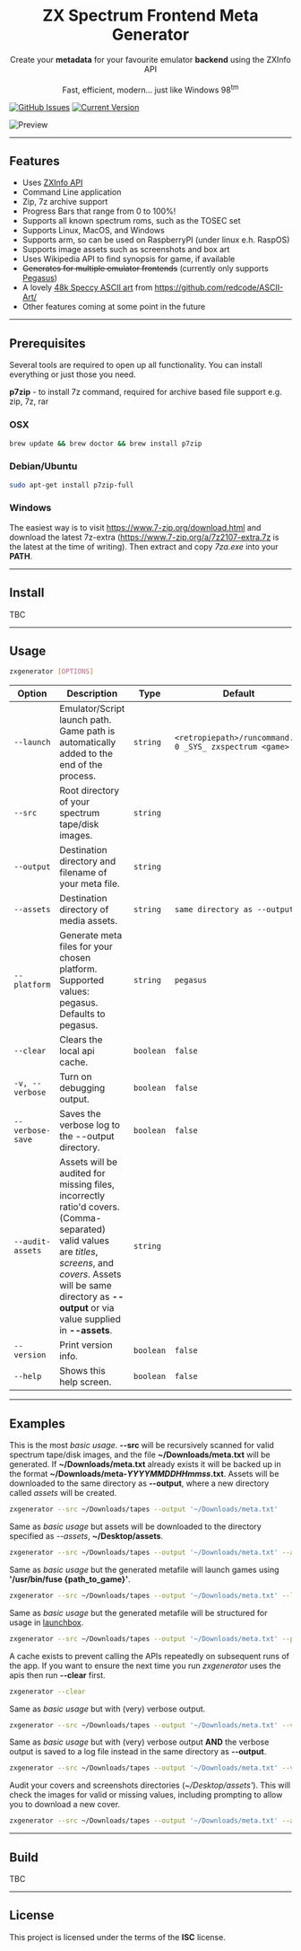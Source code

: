 <h1 align="center">ZX Spectrum Frontend Meta Generator</h1>

<p align="center">Create your <b>metadata</b> for your favourite emulator <b>backend</b> using the ZXInfo API<br/><br/>Fast, efficient, modern... just like Windows 98<sup>tm</sup></p>

[![GitHub Issues](https://img.shields.io/github/issues/leemm/zxspectrum-meta-generator.svg)](https://github.com/leemm/zxspectrum-meta-generator/issues) [![Current Version](https://img.shields.io/badge/version-0.5.2-green.svg)](https://github.com/leemm/zxspectrum-meta-generator)

![Preview](https://i.imgur.com/rJj1i0n.gif)

---

## Features

-   Uses [ZXInfo API](https://api.zxinfo.dk/v3/)
-   Command Line application
-   Zip, 7z archive support
-   Progress Bars that range from 0 to 100%!
-   Supports all known spectrum roms, such as the TOSEC set
-   Supports Linux, MacOS, and Windows
-   Supports arm, so can be used on RaspberryPI (under linux e.h. RaspOS)
-   Supports image assets such as screenshots and box art
-   Uses Wikipedia API to find synopsis for game, if available
-   ~~Generates for multiple emulator frontends~~ (currently only supports [Pegasus](https://pegasus-frontend.org/))
-   A lovely [48k Speccy ASCII art](https://github.com/redcode/ASCII-Art/) from https://github.com/redcode/ASCII-Art/
-   Other features coming at some point in the future

---

## Prerequisites

Several tools are required to open up all functionality. You can install everything or just those you need.

**p7zip** - to install 7z command, required for archive based file support e.g. zip, 7z, rar

### OSX

```bash
brew update && brew doctor && brew install p7zip
```

### Debian/Ubuntu

```bash
sudo apt-get install p7zip-full
```

### Windows

The easiest way is to visit https://www.7-zip.org/download.html and download the latest 7z-extra (https://www.7-zip.org/a/7z2107-extra.7z is the latest at the time of writing).
Then extract and copy _7za.exe_ into your **PATH**.

---

## Install

TBC

---

## Usage

```bash
zxgenerator [OPTIONS]
```

| Option           | Description                                                                                                                                                                                                                      | Type      | Default                                                  | Required? |
| ---------------- | -------------------------------------------------------------------------------------------------------------------------------------------------------------------------------------------------------------------------------- | --------- | -------------------------------------------------------- | --------- |
| `--launch`       | Emulator/Script launch path. Game path is automatically added to the end of the process.                                                                                                                                         | `string`  | `<retropiepath>/runcommand.sh 0 _SYS_ zxspectrum <game>` | No        |
| `--src`          | Root directory of your spectrum tape/disk images.                                                                                                                                                                                | `string`  |                                                          | Yes       |
| `--output`       | Destination directory and filename of your meta file.                                                                                                                                                                            | `string`  |                                                          | Yes       |
| `--assets`       | Destination directory of media assets.                                                                                                                                                                                           | `string`  | `same directory as --output`                             | No        |
| `--platform`     | Generate meta files for your chosen platform. Supported values: pegasus. Defaults to pegasus.                                                                                                                                    | `string`  | `pegasus`                                                | No        |
| `--clear`        | Clears the local api cache.                                                                                                                                                                                                      | `boolean` | `false`                                                  | No        |
| `-v, --verbose`  | Turn on debugging output.                                                                                                                                                                                                        | `boolean` | `false`                                                  | No        |
| `--verbose-save` | Saves the verbose log to the --output directory.                                                                                                                                                                                 | `boolean` | `false`                                                  | No        |
| `--audit-assets` | Assets will be audited for missing files, incorrectly ratio'd covers. (Comma-separated) valid values are _titles_, _screens_, and _covers_. Assets will be same directory as **--output** or via value supplied in **--assets**. | `string`  |                                                          | No        |
| `--version`      | Print version info.                                                                                                                                                                                                              | `boolean` | `false`                                                  | No        |
| `--help`         | Shows this help screen.                                                                                                                                                                                                          | `boolean` | `false`                                                  | No        |

---

## Examples

This is the most _basic usage_. **--src** will be recursively scanned for valid spectrum tape/disk images, and the file **~/Downloads/meta.txt** will be generated. If **~/Downloads/meta.txt** already exists it will be backed up in the format **~/Downloads/meta-_YYYYMMDDHHmmss_.txt**.
Assets will be downloaded to the same directory as **--output**, where a new directory called _assets_ will be created.

```bash
zxgenerator --src ~/Downloads/tapes --output '~/Downloads/meta.txt'
```

Same as _basic usage_ but assets will be downloaded to the directory specified as _--assets_, **~/Desktop/assets**.

```bash
zxgenerator --src ~/Downloads/tapes --output '~/Downloads/meta.txt' --assets '~/Desktop/assets'
```

Same as _basic usage_ but the generated metafile will launch games using **'/usr/bin/fuse {path_to_game}'**.

```bash
zxgenerator --src ~/Downloads/tapes --output '~/Downloads/meta.txt' --launch '/usr/bin/fuse'
```

Same as _basic usage_ but the generated metafile will be structured for usage in [launchbox](https://www.launchbox-app.com/).

```bash
zxgenerator --src ~/Downloads/tapes --output '~/Downloads/meta.txt' --platform 'launchbox'
```

A cache exists to prevent calling the APIs repeatedly on subsequent runs of the app. If you want to ensure the next time you run _zxgenerator_ uses the apis then run **--clear** first.

```bash
zxgenerator --clear
```

Same as _basic usage_ but with (very) verbose output.

```bash
zxgenerator --src ~/Downloads/tapes --output '~/Downloads/meta.txt' --verbose
```

Same as _basic usage_ but with (very) verbose output **AND** the verbose output is saved to a log file instead in the same directory as **--output**.

```bash
zxgenerator --src ~/Downloads/tapes --output '~/Downloads/meta.txt' --verbose --verbose-save
```

Audit your covers and screenshots directories (_~/Desktop/assets'_). This will check the images for valid or missing values, including prompting to allow you to download a new cover.

```bash
zxgenerator --src ~/Downloads/tapes --output '~/Downloads/meta.txt' --assets '~/Desktop/assets' --audit-assets covers,screens
```

---

## Build

TBC

---

## License

This project is licensed under the terms of the **ISC** license.
